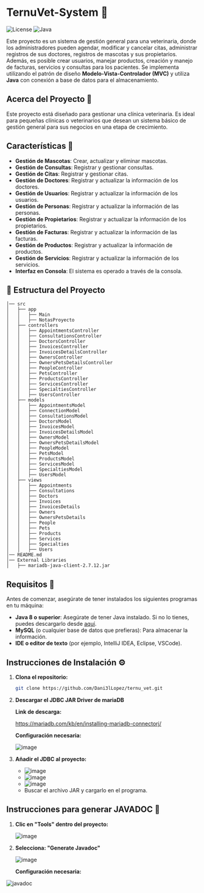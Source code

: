 # TernuVet-System 🐾

![License](https://img.shields.io/badge/License-MIT-blue.svg) ![Java](https://img.shields.io/badge/Java-8%2B-orange.svg)

Este proyecto es un sistema de gestión general para una veterinaria, donde los administradores pueden agendar, modificar y cancelar citas, administrar registros de sus doctores, registros de mascotas y sus propietarios. Además, es posible crear usuarios, manejar productos, creación y manejo de facturas, servicios y consultas para los pacientes. Se implementa utilizando el patrón de diseño **Modelo-Vista-Controlador (MVC)** y utiliza **Java** con conexión a base de datos para el almacenamiento.

## Acerca del Proyecto 🎯

Este proyecto está diseñado para gestionar una clínica veterinaria. Es ideal para pequeñas clínicas o veterinarios que desean un sistema básico de gestión general para sus negocios en una etapa de crecimiento.

## Características 🔧

- **Gestión de Mascotas**: Crear, actualizar y eliminar mascotas.
- **Gestión de Consultas**: Registrar y gestionar consultas.
- **Gestión de Citas**: Registrar y gestionar citas.
- **Gestión de Doctores**: Registrar y actualizar la información de los doctores.
- **Gestión de Usuarios**: Registrar y actualizar la información de los usuarios.
- **Gestión de Personas**: Registrar y actualizar la información de las personas.
- **Gestión de Propietarios**: Registrar y actualizar la información de los propietarios.
- **Gestión de Facturas**: Registrar y actualizar la información de las facturas.
- **Gestión de Productos**: Registrar y actualizar la información de productos.
- **Gestión de Servicios**: Registrar y actualizar la información de los servicios.
- **Interfaz en Consola**: El sistema es operado a través de la consola.

## 📂 Estructura del Proyecto

```plaintext
│── src
│   ├── app
│   │   ├── Main
│   │   ├── NotasProyecto
│   ├── controllers
│   │   ├── AppointmentsController
│   │   ├── ConsultationsController
│   │   ├── DoctorsController
│   │   ├── InvoicesController
│   │   ├── InvoicesDetailsController
│   │   ├── OwnersController
│   │   ├── OwnersPetsDetailsController
│   │   ├── PeopleController
│   │   ├── PetsController
│   │   ├── ProductsController
│   │   ├── ServicesController
│   │   ├── SpecialtiesController
│   │   ├── UsersController
│   ├── models
│   │   ├── AppointmentsModel
│   │   ├── ConnectionModel
│   │   ├── ConsultationsModel
│   │   ├── DoctorsModel
│   │   ├── InvoicesModel
│   │   ├── InvoicesDetailsModel
│   │   ├── OwnersModel
│   │   ├── OwnersPetsDetailsModel
│   │   ├── PeopleModel
│   │   ├── PetsModel
│   │   ├── ProductsModel
│   │   ├── ServicesModel
│   │   ├── SpecialtiesModel
│   │   ├── UsersModel
│   ├── views
│   │   ├── Appointments
│   │   ├── Consultations
│   │   ├── Doctors
│   │   ├── Invoices
│   │   ├── InvoicesDetails
│   │   ├── Owners
│   │   ├── OwnersPetsDetails
│   │   ├── People
│   │   ├── Pets
│   │   ├── Products
│   │   ├── Services
│   │   ├── Specialties
│   │   ├── Users
│── README.md
│── External Libraries
│   ├── mariadb-java-client-2.7.12.jar

```

## Requisitos 📌

Antes de comenzar, asegúrate de tener instalados los siguientes programas en tu máquina:

- **Java 8 o superior**: Asegúrate de tener Java instalado. Si no lo tienes, puedes descargarlo desde [aquí](https://www.oracle.com/java/technologies/javase-jdk8-downloads.html).
- **MySQL** (o cualquier base de datos que prefieras): Para almacenar la información.
- **IDE o editor de texto** (por ejemplo, IntelliJ IDEA, Eclipse, VSCode).

## Instrucciones de Instalación ⚙️

1. **Clona el repositorio:**

   ```bash
   git clone https://github.com/Dani3lLopez/ternu_vet.git

2. **Descargar el JDBC JAR Driver de mariaDB**

   **Link de descarga:**
   
   https://mariadb.com/kb/en/installing-mariadb-connectorj/

   **Configuración necesaria:**
   
   ![image](https://github.com/user-attachments/assets/279bd8ed-1461-4e97-b3fc-194e164f8500)

4. **Añadir el JDBC al proyecto:**

   - ![image](https://github.com/user-attachments/assets/a5270c2a-c6ec-4910-b506-219598c5cf3e)
   - ![image](https://github.com/user-attachments/assets/429f8a21-53c0-443c-9cd4-8002dc1b9f66)
   - ![image](https://github.com/user-attachments/assets/f9c681ad-674b-4414-9b37-12065de6f754)
   - Buscar el archivo JAR y cargarlo en el programa.

## Instrucciones para generar JAVADOC 📄

1. **Clic en "Tools" dentro del proyecto:**

   ![image](https://github.com/user-attachments/assets/c9d7ea6a-0b99-403c-9c2e-32eb57dee7a0)


2. **Selecciona: "Generate Javadoc"**

   ![image](https://github.com/user-attachments/assets/81f9b065-5e4f-4027-a6ef-48c736e5fe16)


   **Configuración necesaria:**
   
  ![javadoc](https://github.com/user-attachments/assets/5870ae04-78b6-414c-88ac-9fd76d59ebb0)
